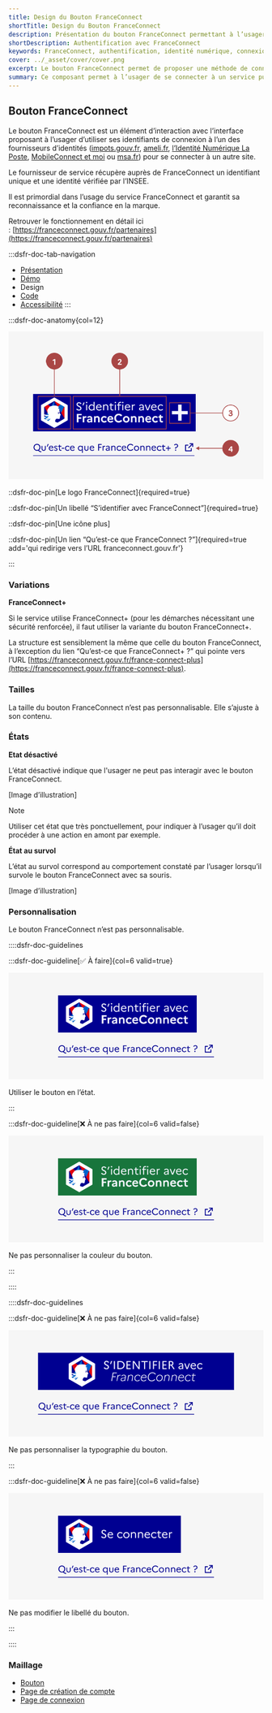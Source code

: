 ```yaml
---
title: Design du Bouton FranceConnect
shortTitle: Design du Bouton FranceConnect
description: Présentation du bouton FranceConnect permettant à l’usager de s’authentifier via un fournisseur d’identité officiel reconnu par l’État.
shortDescription: Authentification avec FranceConnect
keywords: FranceConnect, authentification, identité numérique, connexion, bouton, DSFR, sécurité, accessibilité
cover: ../_asset/cover/cover.png
excerpt: Le bouton FranceConnect permet de proposer une méthode de connexion sécurisée en utilisant l’identité numérique d’un fournisseur agréé. Il s’intègre dans les interfaces comme premier choix d’authentification.
summary: Ce composant permet à l’usager de se connecter à un service public en ligne via FranceConnect, solution officielle d’identification. Il garantit la fiabilité de l’identité transmise et s’intègre comme option d’authentification prioritaire. Le bouton suit des règles d’intégration strictes pour assurer sa clarté, éviter toute confusion avec d’autres services et maintenir la confiance dans la marque FranceConnect.
---
```


## Bouton FranceConnect

Le bouton FranceConnect est un élément d’interaction avec l’interface proposant à l’usager d’utiliser ses identifiants de connexion à l’un des fournisseurs d’identités ([impots.gouv.fr](http://impots.gouv.fr/), [ameli.fr](http://ameli.fr/), [l’Identité Numérique La Poste](https://lidentitenumerique.laposte.fr/), [MobileConnect et moi](https://www.yris.eu/fr/) ou [msa.fr](http://msa.fr/)) pour se connecter à un autre site.

Le fournisseur de service récupère auprès de FranceConnect un identifiant unique et une identité vérifiée par l’INSEE.

Il est primordial dans l’usage du service FranceConnect et garantit sa reconnaissance et la confiance en la marque.

Retrouver le fonctionnement en détail ici : [https://franceconnect.gouv.fr/partenaires](https://franceconnect.gouv.fr/partenaires)

:::dsfr-doc-tab-navigation
- [Présentation](../index.md)
- [Démo](../demo/index.md)
- Design
- [Code](../code/index.md)
- [Accessibilité](../accessibility/index.md)
:::


:::dsfr-doc-anatomy{col=12}

![Anatomie du bouton FranceConnect](../_asset/anatomy/anatomy-1.png)

::dsfr-doc-pin[Le logo FranceConnect]{required=true}

::dsfr-doc-pin[Un libellé “S’identifier avec FranceConnect”]{required=true}

::dsfr-doc-pin[Une icône plus]

::dsfr-doc-pin[Un lien “Qu’est-ce que FranceConnect ?”]{required=true add='qui redirige vers l’URL franceconnect.gouv.fr'}

:::

### Variations

**FranceConnect+**

Si le service utilise FranceConnect+ (pour les démarches nécessitant une sécurité renforcée), il faut utiliser la variante du bouton FranceConnect+.

La structure est sensiblement la même que celle du bouton FranceConnect, à l’exception du lien “Qu’est-ce que FranceConnect+ ?” qui pointe vers l’URL [https://franceconnect.gouv.fr/france-connect-plus](https://franceconnect.gouv.fr/france-connect-plus).

### Tailles

La taille du bouton FranceConnect n’est pas personnalisable. Elle s’ajuste à son contenu.

### États

**Etat désactivé**

L’état désactivé indique que l'usager ne peut pas interagir avec le bouton FranceConnect.

[Image d’illustration]

> [!NOTE]
> Utiliser cet état que très ponctuellement, pour indiquer à l’usager qu’il doit procéder à une action en amont par exemple.

**État au survol**

L’état au survol correspond au comportement constaté par l’usager lorsqu’il survole le bouton FranceConnect avec sa souris.

[Image d’illustration]

### Personnalisation

Le bouton FranceConnect n’est pas personnalisable.

::::dsfr-doc-guidelines

:::dsfr-doc-guideline[✅ À faire]{col=6 valid=true}

![À faire](../_asset/custom/do-1.png)

Utiliser le bouton en l’état.

:::

:::dsfr-doc-guideline[❌ À ne pas faire]{col=6 valid=false}

![À ne pas faire](../_asset/custom/dont-1.png)

Ne pas personnaliser la couleur du bouton.

:::

::::


::::dsfr-doc-guidelines

:::dsfr-doc-guideline[❌ À ne pas faire]{col=6 valid=false}

![À ne pas faire](../_asset/custom/dont-2.png)

Ne pas personnaliser la typographie du bouton.

:::

:::dsfr-doc-guideline[❌ À ne pas faire]{col=6 valid=false}

![À ne pas faire](../_asset/custom/dont-3.png)

Ne pas modifier le libellé du bouton.

:::

::::


### Maillage

- [Bouton](../../../../button/_part/doc/index.md)
- [Page de création de compte](../../../../layout/pattern/account/register/_part/doc/index.md)
- [Page de connexion](../../../../layout/pattern/account/register/_part/doc/index.md)
